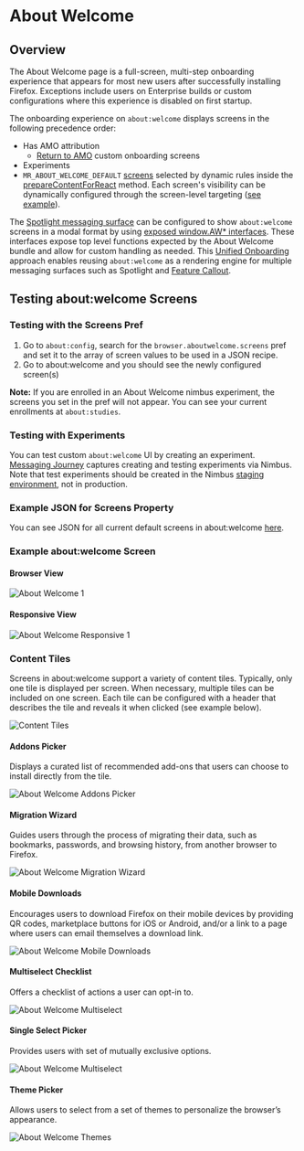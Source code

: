 # About Welcome

## Overview
The About Welcome page is a full-screen, multi-step onboarding experience that appears for most new users after successfully installing Firefox. Exceptions include users on Enterprise builds or custom configurations where this experience is disabled on first startup.

The onboarding experience on `about:welcome` displays screens in the following precedence order:
- Has AMO attribution
  - [Return to AMO](https://firefox-source-docs.mozilla.org/browser/components/asrouter/docs/first-run.html#return-to-amo-rtamo) custom onboarding screens
- Experiments
- `MR_ABOUT_WELCOME_DEFAULT` [screens](https://searchfox.org/mozilla-central/rev/3b707c8fd7e978eebf24279ee51ccf07895cfbcb/browser/components/newtab/aboutwelcome/lib/AboutWelcomeDefaults.jsm#523) selected by dynamic rules inside the [prepareContentForReact](https://searchfox.org/mozilla-central/rev/3b707c8fd7e978eebf24279ee51ccf07895cfbcb/browser/components/newtab/aboutwelcome/lib/AboutWelcomeDefaults.jsm#577) method. Each screen's visibility can be dynamically configured through the screen-level targeting ([see example](https://searchfox.org/mozilla-central/rev/3b707c8fd7e978eebf24279ee51ccf07895cfbcb/browser/components/newtab/aboutwelcome/lib/AboutWelcomeDefaults.jsm#90)).

The [Spotlight messaging surface](https://firefox-source-docs.mozilla.org/browser/components/asrouter/docs/spotlight.html) can be configured to show `about:welcome` screens in a modal format by using [exposed window.AW* interfaces](https://searchfox.org/mozilla-central/source/browser/base/content/spotlight.js#28-47). These interfaces expose top level functions expected by the About Welcome bundle and allow for custom handling as needed. This [Unified Onboarding](https://docs.google.com/document/d/1o8W-gEkgw2GC7KFSfQRkKfWzNJg1-6fpkVPrYmmot4Y/edit) approach enables reusing `about:welcome` as a rendering engine for multiple messaging surfaces such as Spotlight and [Feature Callout](https://firefox-source-docs.mozilla.org/browser/components/asrouter/docs/feature-callout.html).

## Testing about:welcome Screens

### Testing with the Screens Pref
1. Go to `about:config`, search for the `browser.aboutwelcome.screens` pref and set it to the array of screen values to be used in a JSON recipe.
2. Go to about:welcome and you should see the newly configured screen(s)

**Note:** If you are enrolled in an About Welcome nimbus experiment, the screens you set in the pref will not appear. You can see your current enrollments at `about:studies`.

### Testing with Experiments
You can test custom `about:welcome` UI by creating an experiment. [Messaging Journey](https://experimenter.info/messaging/desktop-messaging-journey) captures creating and testing experiments via Nimbus. Note that test experiments should be created in the Nimbus [staging environment](https://stage.experimenter.nonprod.webservices.mozgcp.net/nimbus/), not in production.

### Example JSON for Screens Property

You can see JSON for all current default screens in about:welcome [here](https://searchfox.org/mozilla-central/rev/3b707c8fd7e978eebf24279ee51ccf07895cfbcb/browser/components/newtab/aboutwelcome/lib/AboutWelcomeDefaults.jsm#38-454).

### Example about:welcome Screen

#### Browser View
![About Welcome 1](./aboutwelcome-1.png)

#### Responsive View
![About Welcome Responsive 1](./aboutwelcome-res-1.png)

### Content Tiles
Screens in about:welcome support a variety of content tiles. Typically, only one tile is displayed per screen. When necessary, multiple tiles can be included on one screen. Each tile can be configured with a header that describes the tile and reveals it when clicked (see example below).

![Content Tiles](./content-tiles.png)

#### Addons Picker
Displays a curated list of recommended add-ons that users can choose to install directly from the tile.

![About Welcome Addons Picker](./aboutwelcome-addons-picker.png)

#### Migration Wizard
Guides users through the process of migrating their data, such as bookmarks, passwords, and browsing history, from another browser to Firefox.

![About Welcome Migration Wizard](./aboutwelcome-migration-wizard.png)

#### Mobile Downloads
Encourages users to download Firefox on their mobile devices by providing QR codes, marketplace buttons for iOS or Android, and/or a link to a page where users can email themselves a download link.

![About Welcome Mobile Downloads](./aboutwelcome-mobile-downloads.png)

#### Multiselect Checklist
Offers a checklist of actions a user can opt-in to.

![About Welcome Multiselect](./aboutwelcome-multiselect.png)

#### Single Select Picker
Provides users with set of mutually exclusive options.

![About Welcome Multiselect](./aboutwelcome-single-select-picker.png)

#### Theme Picker
Allows users to select from a set of themes to personalize the browser’s appearance.

![About Welcome Themes](./aboutwelcome-themes.png)
